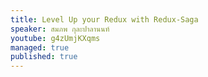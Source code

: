 ```yaml
---
title: Level Up your Redux with Redux-Saga
speaker: สมภพ กุละปาลานนท์
youtube: g4zUmjKXqms
managed: true
published: true
---
```

